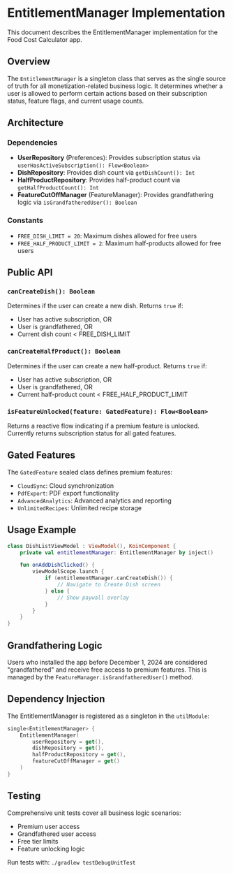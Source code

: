 # EntitlementManager Implementation

This document describes the EntitlementManager implementation for the Food Cost Calculator app.

## Overview

The `EntitlementManager` is a singleton class that serves as the single source of truth for all monetization-related business logic. It determines whether a user is allowed to perform certain actions based on their subscription status, feature flags, and current usage counts.

## Architecture

### Dependencies
- **UserRepository** (Preferences): Provides subscription status via `userHasActiveSubscription(): Flow<Boolean>`
- **DishRepository**: Provides dish count via `getDishCount(): Int`
- **HalfProductRepository**: Provides half-product count via `getHalfProductCount(): Int`
- **FeatureCutOffManager** (FeatureManager): Provides grandfathering logic via `isGrandfatheredUser(): Boolean`

### Constants
- `FREE_DISH_LIMIT = 20`: Maximum dishes allowed for free users
- `FREE_HALF_PRODUCT_LIMIT = 2`: Maximum half-products allowed for free users

## Public API

### `canCreateDish(): Boolean`
Determines if the user can create a new dish. Returns `true` if:
- User has active subscription, OR
- User is grandfathered, OR  
- Current dish count < FREE_DISH_LIMIT

### `canCreateHalfProduct(): Boolean`
Determines if the user can create a new half-product. Returns `true` if:
- User has active subscription, OR
- User is grandfathered, OR
- Current half-product count < FREE_HALF_PRODUCT_LIMIT

### `isFeatureUnlocked(feature: GatedFeature): Flow<Boolean>`
Returns a reactive flow indicating if a premium feature is unlocked. Currently returns subscription status for all gated features.

## Gated Features

The `GatedFeature` sealed class defines premium features:
- `CloudSync`: Cloud synchronization
- `PdfExport`: PDF export functionality
- `AdvancedAnalytics`: Advanced analytics and reporting
- `UnlimitedRecipes`: Unlimited recipe storage

## Usage Example

```kotlin
class DishListViewModel : ViewModel(), KoinComponent {
    private val entitlementManager: EntitlementManager by inject()

    fun onAddDishClicked() {
        viewModelScope.launch {
            if (entitlementManager.canCreateDish()) {
                // Navigate to Create Dish screen
            } else {
                // Show paywall overlay
            }
        }
    }
}
```

## Grandfathering Logic

Users who installed the app before December 1, 2024 are considered "grandfathered" and receive free access to premium features. This is managed by the `FeatureManager.isGrandfatheredUser()` method.

## Dependency Injection

The EntitlementManager is registered as a singleton in the `utilModule`:

```kotlin
single<EntitlementManager> {
    EntitlementManager(
        userRepository = get(),
        dishRepository = get(),
        halfProductRepository = get(),
        featureCutOffManager = get()
    )
}
```

## Testing

Comprehensive unit tests cover all business logic scenarios:
- Premium user access
- Grandfathered user access
- Free tier limits
- Feature unlocking logic

Run tests with: `./gradlew testDebugUnitTest`